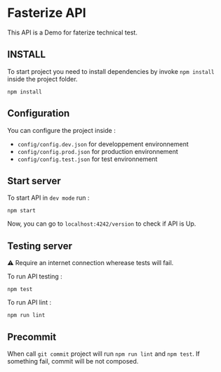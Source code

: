 # Fasterize API
This API is a Demo for faterize technical test.

## INSTALL
To start project you need to install dependencies by invoke `npm install` inside the project folder.
```
npm install
```

## Configuration
You can configure the project inside :
- `config/config.dev.json` for developpement environnement
- `config/config.prod.json` for production environnement
- `config/config.test.json` for test environnement


## Start server
To start API in `dev mode` run :
```
npm start
```

Now, you can go to `localhost:4242/version` to check if API is Up.

## Testing server
⚠️ Require an internet connection wherease tests will fail.

To run API testing :
```
npm test
```

To run API lint :
```
npm run lint
```

## Precommit
When call `git commit` project will run `npm run lint` and `npm test`. 
If something fail, commit will be not composed.
